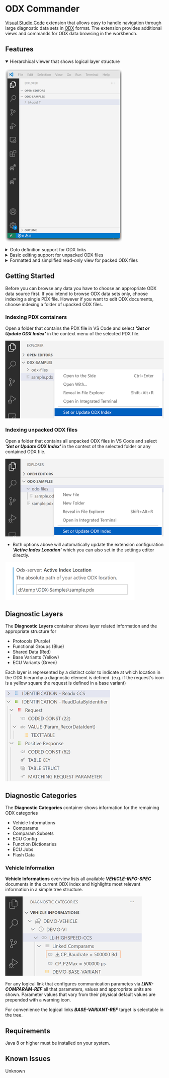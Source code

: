 # ODX Commander

[Visual Studio Code](https://code.visualstudio.com/) extension that allows easy to handle navigation through large diagnostic data sets in [ODX](https://www.asam.net/standards/detail/mcd-2-d/) format. The extension provides additional views and commands for ODX data browsing in the workbench.

## Features

<details open>
<summary>Hierarchical viewer that shows logical layer structure</summary>

![ODX Links](./help/layer-demo.gif)
</details>
<details>
<summary>Goto definition support for ODX links</summary>

![ODX Links](./help/odx-links.gif)
</details>
<details>
<summary>Basic editing support for unpacked ODX files</summary>

![ODX Links](./help/editing-demo.gif)
</details>
<details>
<summary>Formatted and simplified read-only view for packed ODX files </summary>
<br/>For the sake of readability all read-only PDX files are properly formatted and simplified. Unimportant information like admin data, OIDs or namespace prefixes is removed.
</details>


## Getting Started 

Before you can browse any data you have to choose an appropriate ODX data source first. If you intend to browse ODX data sets only, choose indexing a single PDX file. However if you want to edit ODX documents, choose indexing a folder of upacked ODX files.

### Indexing PDX containers

Open a folder that contains the PDX file in VS Code and select _**'Set or Update ODX Index'**_ in the context menu of the selected PDX file.

![Diagnostic Layers](./help/select-pdx.png)

### Indexing unpacked ODX files

Open a folder that contains all unpacked ODX files in VS Code and select _**'Set or Update ODX Index'**_ in the context of the selected folder or any contained ODX file.


![Diagnostic Layers](./help/select-folder.png)

- Both options above will automatically update the extension configuration _**'Active Index Location'**_ which you can also set in the settings editor directly.

![Diagnostic Layers](./help/configure-location.png)


## Diagnostic Layers

The **Diagnostic Layers** container shows layer related information and the appropriate structure for

* Protocols (Purple)
* Functional Groups (Blue)
* Shared Data (Red)
* Base Variants (Yellow)
* ECU Variants (Green)

Each layer is represented by a distinct color to indicate at which location in the ODX hierarchy a diagnostic element is defined. (e.g. if the request's icon is a yellow square the request is defined in a base variant)

![Diagnostic Layers](./help/layers.png)

## Diagnostic Categories

The **Diagnostic Categories** container shows information for the remaining ODX categories

* Vehicle Informations
* Comparams
* Comparam Subsets
* ECU Config
* Function Dictionaries
* ECU Jobs
* Flash Data


### Vehicle Information

**Vehicle Informations** overview lists all available **_VEHICLE-INFO-SPEC_** documents in the current ODX index and highlights most relevant information in a simple tree structure.

![Diagnostic Layers](./help/vi-help.png)

For any logical link that configures communication parametes via **_LINK-COMPARAM-REF_** all that parameters, values and appropriate units are shown. Parameter values that vary from their physical default values are prepended with a warning icon.

For convenience the logical links **_BASE-VARIANT-REF_** target is selectable in the tree.

## Requirements

Java 8 or higher must be installed on your system.

## Known Issues

Unknown

